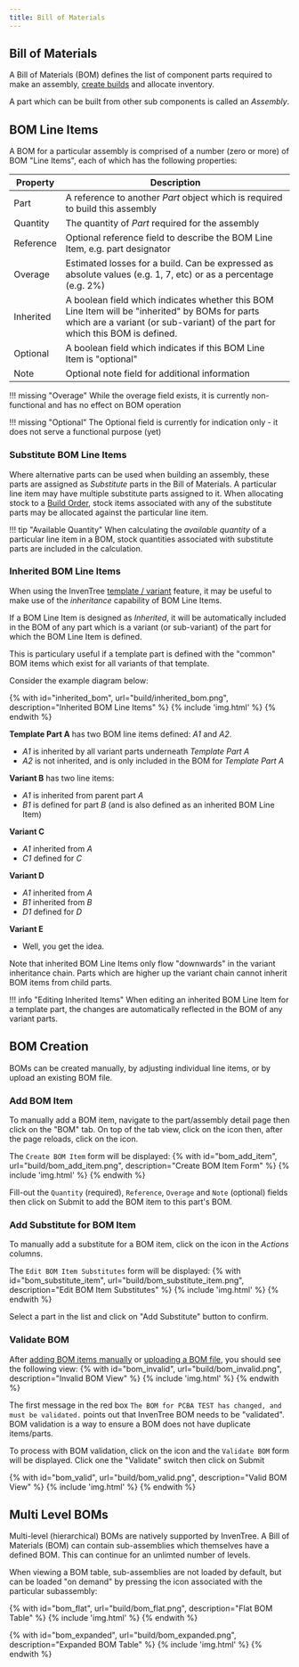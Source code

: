 ```yaml
---
title: Bill of Materials
---
```


## Bill of Materials

A Bill of Materials (BOM) defines the list of component parts required to make an assembly, [create builds](./build.md) and allocate inventory.

A part which can be built from other sub components is called an *Assembly*. 

## BOM Line Items

A BOM for a particular assembly is comprised of a number (zero or more) of BOM "Line Items", each of which has the following properties:

| Property | Description |
| --- | --- |
| Part | A reference to another *Part* object which is required to build this assembly |
| Quantity | The quantity of *Part* required for the assembly |
| Reference | Optional reference field to describe the BOM Line Item, e.g. part designator |
| Overage | Estimated losses for a build. Can be expressed as absolute values (e.g. 1, 7, etc) or as a percentage (e.g. 2%) |
| Inherited | A boolean field which indicates whether this BOM Line Item will be "inherited" by BOMs for parts which are a variant (or sub-variant) of the part for which this BOM is defined. |
| Optional | A boolean field which indicates if this BOM Line Item is "optional" |
| Note | Optional note field for additional information

!!! missing "Overage"
    While the overage field exists, it is currently non-functional and has no effect on BOM operation

!!! missing "Optional"
    The Optional field is currently for indication only - it does not serve a functional purpose (yet)

### Substitute BOM Line Items

Where alternative parts can be used when building an assembly, these parts are assigned as *Substitute* parts in the Bill of Materials. A particular line item may have multiple substitute parts assigned to it. When allocating stock to a [Build Order](./build.md), stock items associated with any of the substitute parts may be allocated against the particular line item.

!!! tip "Available Quantity"
    When calculating the *available quantity* of a particular line item in a BOM, stock quantities associated with substitute parts are included in the calculation.

### Inherited BOM Line Items

When using the InvenTree [template / variant](../part/template.md) feature, it may be useful to make use of the *inheritance* capability of BOM Line Items.

If a BOM Line Item is designed as *Inherited*, it will be automatically included in the BOM of any part which is a variant (or sub-variant) of the part for which the BOM Line Item is defined.

This is particulary useful if a template part is defined with the "common" BOM items which exist for all variants of that template.

Consider the example diagram below:

{% with id="inherited_bom", url="build/inherited_bom.png", description="Inherited BOM Line Items" %}
{% include 'img.html' %}
{% endwith %}

**Template Part A** has two BOM line items defined: *A1* and *A2*.

- *A1* is inherited by all variant parts underneath *Template Part A*
- *A2* is not inherited, and is only included in the BOM for *Template Part A*

**Variant B** has two line items:

- *A1* is inherited from parent part *A*
- *B1* is defined for part *B* (and is also defined as an inherited BOM Line Item)

**Variant C**

- *A1* inherited from *A*
- *C1* defined for *C*

**Variant D**

- *A1* inherited from *A*
- *B1* inherited from *B*
- *D1* defined for *D*

**Variant E**

- Well, you get the idea.

Note that inherited BOM Line Items only flow "downwards" in the variant inheritance chain. Parts which are higher up the variant chain cannot inherit BOM items from child parts.

!!! info "Editing Inherited Items"
    When editing an inherited BOM Line Item for a template part, the changes are automatically reflected in the BOM of any variant parts.

## BOM Creation

BOMs can be created manually, by adjusting individual line items, or by upload an existing BOM file.

### Add BOM Item

To manually add a BOM item, navigate to the part/assembly detail page then click on the "BOM" tab. On top of the tab view, click on the <span class='fas fa-edit'></span> icon then, after the page reloads, click on the <span class='fas fa-plus-circle'></span> icon.

The `Create BOM Item` form will be displayed:
{% with id="bom_add_item", url="build/bom_add_item.png", description="Create BOM Item Form" %}
{% include 'img.html' %}
{% endwith %}

Fill-out the `Quantity` (required), `Reference`, `Overage` and `Note` (optional) fields then click on <span class="badge inventree confirm">Submit</span> to add the BOM item to this part's BOM.

### Add Substitute for BOM Item

To manually add a substitute for a BOM item, click on the <span class='fas fa-exchange-alt'></span> icon in the *Actions* columns.

The `Edit BOM Item Substitutes` form will be displayed:
{% with id="bom_substitute_item", url="build/bom_substitute_item.png", description="Edit BOM Item Substitutes" %}
{% include 'img.html' %}
{% endwith %}

Select a part in the list and click on "Add Substitute" button to confirm.


### Validate BOM

After [adding BOM items manually](#add-bom-item) or [uploading a BOM file](./bom_import.md), you should see the following view:
{% with id="bom_invalid", url="build/bom_invalid.png", description="Invalid BOM View" %}
{% include 'img.html' %}
{% endwith %}

The first message in the red box `The BOM for PCBA TEST has changed, and must be validated.` points out that InvenTree BOM needs to be "validated". BOM validation is a way to ensure a BOM does not have duplicate items/parts.

To process with BOM validation, click on the <span class='fas fa-clipboard-check'></span> icon and the `Validate BOM` form will be displayed. Click one the "Validate" switch then click on <span class="badge inventree confirm">Submit</span>

{% with id="bom_valid", url="build/bom_valid.png", description="Valid BOM View" %}
{% include 'img.html' %}
{% endwith %}

## Multi Level BOMs

Multi-level (hierarchical) BOMs are natively supported by InvenTree. A Bill of Materials (BOM) can contain sub-assemblies which themselves have a defined BOM. This can continue for an unlimted number of levels.

When viewing a BOM table, sub-assemblies are not loaded by default, but can be loaded "on demand" by pressing the <span class='fas fa-sync-alt'></span> icon associated with the particular subassembly:

{% with id="bom_flat", url="build/bom_flat.png", description="Flat BOM Table" %}
{% include 'img.html' %}
{% endwith %}

{% with id="bom_expanded", url="build/bom_expanded.png", description="Expanded BOM Table" %}
{% include 'img.html' %}
{% endwith %}
